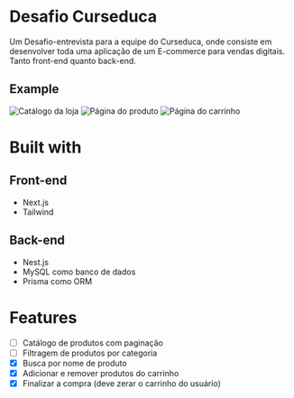 # Desafio Curseduca
Um Desafio-entrevista para a equipe do Curseduca, onde consiste em desenvolver toda uma aplicação de um E-commerce para vendas digitais.
Tanto front-end quanto back-end.

## Example
![Catálogo da loja](https://github.com/thigazzz/curseeduca-challenge/assets/86504455/bd73fd95-19b5-4587-8d43-cf724c526ae9)
![Página do produto](https://github.com/thigazzz/curseeduca-challenge/assets/86504455/df7c51ff-67d5-47de-b366-c43a11f967c9)
![Página do carrinho](https://github.com/thigazzz/curseeduca-challenge/assets/86504455/a2669cdb-407a-4155-85d7-717f712c0eac)

# Built with
## Front-end
- Next.js
- Tailwind
## Back-end
- Nest.js
- MySQL como banco de dados
- Prisma como ORM


# Features
- [ ] Catálogo de produtos com paginação
- [ ] Filtragem de produtos por categoria
- [x] Busca por nome de produto
- [x] Adicionar e remover produtos do carrinho
- [x] Finalizar a compra (deve zerar o carrinho do usuário)
